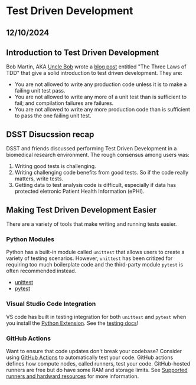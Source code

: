 # Test Driven Development

## 12/10/2024

## Introduction to Test Driven Development

Bob Martin, AKA [Uncle Bob](https://en.wikipedia.org/wiki/Robert_C._Martin) wrote a [blog post](http://butunclebob.com/ArticleS.UncleBob.TheThreeRulesOfTdd) entitled "The Three Laws of TDD" that give a solid introduction to test driven development. They are:

- You are not allowed to write any production code unless it is to make a failing unit test pass.
- You are not allowed to write any more of a unit test than is sufficient to fail; and compilation failures are failures.
- You are not allowed to write any more production code than is sufficient to pass the one failing unit test.

## DSST Disucssion recap

DSST and friends discussed performing Test Driven Development in a biomedical research environment. The rough consensus among users was:

1. Writing good tests is challenging.
2. Writing challenging code benefits from good tests. So if the code really matters, write tests.
3. Getting data to test analysis code is difficult, especially if data has protected eletronic Patient Health Information (ePHI).

## Making Test Driven Development Easier

There are a variety of tools that make writing and running tests easier.

### Python Modules

Python has a built-in module called `unittest` that allows users to create a variety of testing scenarios. However, `unittest` has been critized for requiring too much boilerplate code and the third-party module `pytest` is often recommended instead.

- [unittest](https://docs.python.org/3/library/unittest.html)
- [pytest](https://docs.pytest.org/en/stable/)

### Visual Studio Code Integration

VS code has built in testing integration for both `unittest` and `pytest` when you install the [Python Extension](https://code.visualstudio.com/docs/languages/python). See the [testing docs](https://code.visualstudio.com/docs/python/testing)!

### GitHub Actions

Want to ensure that code updates don't break your codebase? Consider using [GitHub Actions](https://docs.github.com/en/actions) to automatically test your code. GitHub actions defines how compute nodes, called runners, test your code. GitHub-hosted runners are free but do have some RAM and storage limits. See [Supported runners and hardward resources](https://docs.github.com/en/actions/using-github-hosted-runners/using-github-hosted-runners/about-github-hosted-runners#supported-runners-and-hardware-resources) for more information.
